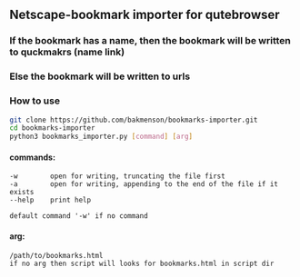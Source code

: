 ## Netscape-bookmark importer for qutebrowser

### If the bookmark has a name, then the bookmark will be written to quckmakrs (name link)
### Else the bookmark will be written to urls


### How to use
```bash
git clone https://github.com/bakmenson/bookmarks-importer.git
cd bookmarks-importer
python3 bookmarks_importer.py [command] [arg]
```
  
#### commands:
    -w        open for writing, truncating the file first
    -a        open for writing, appending to the end of the file if it exists
    --help    print help

    default command '-w' if no command

#### arg:
    /path/to/bookmarks.html
    if no arg then script will looks for bookmarks.html in script dir
